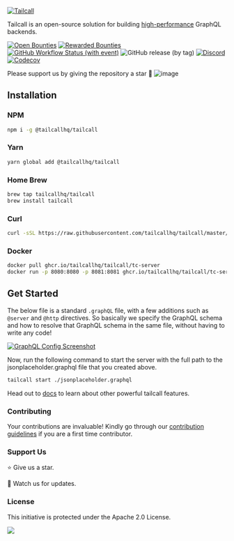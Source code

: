 [![Tailcall](https://raw.githubusercontent.com/tailcallhq/tailcall/main/assets/logo_main.svg)](https://tailcall.run)

Tailcall is an open-source solution for building [high-performance] GraphQL backends.

[high-performance]: https://github.com/tailcallhq/graphql-benchmarks

[![Open Bounties](https://img.shields.io/endpoint?url=https%3A%2F%2Fconsole.algora.io%2Fapi%2Fshields%2Ftailcallhq%2Fbounties%3Fstatus%3Dopen&style=for-the-badge)](https://console.algora.io/org/tailcallhq/bounties?status=open)
[![Rewarded Bounties](https://img.shields.io/endpoint?url=https%3A%2F%2Fconsole.algora.io%2Fapi%2Fshields%2Ftailcallhq%2Fbounties%3Fstatus%3Dcompleted&style=for-the-badge)](https://console.algora.io/org/tailcallhq/bounties?status=completed)
[![GitHub Workflow Status (with event)](https://img.shields.io/github/actions/workflow/status/tailcallhq/tailcall/ci.yml?style=for-the-badge)](https://github.com/tailcallhq/tailcall/actions)
![GitHub release (by tag)](https://img.shields.io/github/downloads/tailcallhq/tailcall/total?style=for-the-badge)
[![Discord](https://img.shields.io/discord/1044859667798568962?style=for-the-badge&cacheSeconds=60)](https://discord.gg/Q2ZExpFCnA)
[![Codecov](https://img.shields.io/codecov/c/github/tailcallhq/tailcall?style=for-the-badge)](https://app.codecov.io/gh/tailcallhq/tailcall)

Please support us by giving the repository a star 🙌
![image](https://raw.githubusercontent.com/tailcallhq/tailcall/main/assets/star-our-repo.gif)

## Installation

### NPM

```bash
npm i -g @tailcallhq/tailcall
```

### Yarn

```bash
yarn global add @tailcallhq/tailcall
```

### Home Brew

```bash
brew tap tailcallhq/tailcall
brew install tailcall
```

### Curl

```bash
curl -sSL https://raw.githubusercontent.com/tailcallhq/tailcall/master/install.sh | bash
```

### Docker

```bash
docker pull ghcr.io/tailcallhq/tailcall/tc-server
docker run -p 8080:8080 -p 8081:8081 ghcr.io/tailcallhq/tailcall/tc-server
```

## Get Started

The below file is a standard `.graphQL` file, with a few additions such as `@server` and `@http` directives. So basically we specify the GraphQL schema and how to resolve that GraphQL schema in the same file, without having to write any code!

[![GraphQL Config Screenshot](https://raw.githubusercontent.com/tailcallhq/tailcall/main/assets/json_placeholder.png)](https://raw.githubusercontent.com/tailcallhq/tailcall/main/examples/jsonplaceholder.graphql)

Now, run the following command to start the server with the full path to the jsonplaceholder.graphql file that you created above.

```bash
tailcall start ./jsonplaceholder.graphql
```

Head out to [docs] to learn about other powerful tailcall features.

[docs]: https://tailcall.run/docs

### Contributing

Your contributions are invaluable! Kindly go through our [contribution guidelines] if you are a first time contributor.

[contribution guidelines]: ./.github/contributing.md

### Support Us

⭐️ Give us a star.

👀 Watch us for updates.

### License

This initiative is protected under the Apache 2.0 License.

<img referrerpolicy="no-referrer-when-downgrade" src="https://static.scarf.sh/a.png?x-pxid=82cc2ee2-ff41-4844-9ae6-c9face103e81" />
